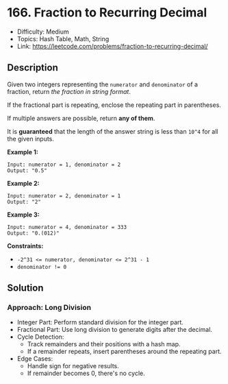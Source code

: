# 166. Fraction to Recurring Decimal

- Difficulty: Medium
- Topics: Hash Table, Math, String
- Link: https://leetcode.com/problems/fraction-to-recurring-decimal/

## Description

Given two integers representing the `numerator` and `denominator` of a fraction, return *the fraction in string format*.

If the fractional part is repeating, enclose the repeating part in parentheses.

If multiple answers are possible, return **any of them**.

It is **guaranteed** that the length of the answer string is less than `10^4` for all the given inputs.

**Example 1:**

```
Input: numerator = 1, denominator = 2
Output: "0.5"
```

**Example 2:**

```
Input: numerator = 2, denominator = 1
Output: "2"
```

**Example 3:**

```
Input: numerator = 4, denominator = 333
Output: "0.(012)"
```

**Constraints:**

- `-2^31 <= numerator, denominator <= 2^31 - 1`
- `denominator != 0`

## Solution

### Approach: Long Division

- Integer Part: Perform standard division for the integer part.
- Fractional Part: Use long division to generate digits after the decimal.
- Cycle Detection:
  - Track remainders and their positions with a hash map.
  - If a remainder repeats, insert parentheses around the repeating part.
- Edge Cases:
  - Handle sign for negative results.
  - If remainder becomes 0, there's no cycle.
